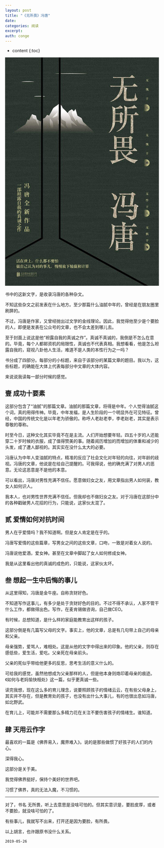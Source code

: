 ```yaml
---
layout: post
title: "《无所畏》冯唐"
date:
categories: 阅读
excerpt:
auth: conge
---
```

* content
{:toc}

![ ](/assets/images/阅读/118382-f4a3b8f9a1c9752c.png)

书中的这新文字，是收录冯唐的各种杂文。

不知这些杂文之前发表在什么地方。至少那篇什么油腻中年的，曾经是在朋友圈里刷屏的。

不过，冯唐是作家，又曾经抛出过文学的金线理论。因此，我觉得他至少是个要脸的人，即便是发表在公众号的文章，也不会太差到哪儿去。

至于封面上说这是他“袒露自我的真诚之作”。真诚不真诚的，我倒是不怎么在意的。毕竟，每个人都邮资机的局限性，真诚也不代表真相。我想看看，他是怎么袒露自我的，窥视八卦他人生活，难道不是人类的本性行为之一吗？

书分成了四部分。每部分的小标题，来自于该部分的某篇文章的题目。我以为，这些标题，的确能在大体上代表每部分中文章的大体内容。

来说说我读每一部分时候的感觉。

## 壹 成功十要素

这部分包含了“油腻"的那篇文章。油腻的那篇文章，将得是中年。个人觉得油腻这个词，真的用得传神。毕竟，中年发福，是人生阶段的一个明显外在可见特征。曾经，中国的传统文化是以年老为骄傲的。称呼人老赵老李，李老赵老，其实是表示尊敬的尊称。

时至今日，这种文化其实毕竟不在是主流。人们开始想要年轻。四五十岁的人还能穿二十岁时候的衣服，成了值得赞美的事。随着阅历增加的而增加的体重和减少的头发，成了遭人鄙视的。其实实在没什么太大的必要。

冯唐认为中年人变油腻的特点，精准的反应了社会文化对年轻的向往，对年龄的歧视。冯唐的文章，他说是在给自己提醒的。可我得说，他的确充满了对男人的恶意。无论这恶意是不是他的本意。

可以看出，冯唐对男性充满不信任。愿意做妇女之友，用文章指出男人如何装，教女人如何识人。

我本人，也对男性世界充满不信任。但我却也不做妇女之友。对于冯唐在这部分中的各种戳破男人花招的行为，只能说，这家伙太混了。

## 贰 爱情如何对抗时间

男人在乎爱情吗？我不知道啊。但是女人肯定是在乎的。

冯唐写爱情的这些篇章，写男女之间的这些文章，口吻，一致是对着女人说的。

冯唐说他爱酒，爱女神。甚至在文章中脚起了女人如何修成女神。

我是从这里看出他的真诚的成色的，只能说，这家伙太坏。


## 叁 想起一生中后悔的事儿

从这里得知，冯唐是金牛座。自称贪财好色。

不知道写作这事儿，有多少是处于贪财好色的目的。不过不得不承认，人家不管干什么工作，都做得出色。写作，在麦肯锡做咨询，自己做CEO。

有时候，总想知道，是什么样的家庭能教育出这样的孩子。

这部分倒是有几篇写父母的文字。事实上，他的文章，总是有几句带上自己的母亲和父亲。

母亲强势，爱骂人，难相处。这是从他的文字中得出来的印象。他的父亲，则存在感低些，爱生活，爱吃。父亲死在母亲前头。

父亲的死似乎带给他更多的反思，思考生活的意义什么的。

可给我的感觉，虽然他想成为父亲那样的人，但是他本身则烙印着母亲的痕迹。《如何与老妈愉快相处》这一篇，似乎更真诚一些。

读完我想，现在这么多的育儿理念，说要照顾孩子的情绪云云，在有些父母身上，其实并不存在，但是教育处的孩子，也没有出什么大事儿，有的也很出息如冯唐，如北野武。

在育儿上，可能并不需要那么多精力花在关注不要伤害孩子的情绪生。谁知道。

## 肆 天用云作字

最喜欢的一篇是《佛界易入，魔界难入》。说的是那些做惯了好孩子的人们的内心。

深得我心。

这部分是关于美。

我觉得佛界挺好，保持个美好的世界吧。

习惯了佛界，真的无法入魔，不习惯的。

----

对了，书名 无所畏，听上去意思是没啥可怕的。但其实意识是，要脸皮厚，或者不要脸，就没啥可怕的了。

有些事儿，我就写不出来，打开还是因为要脸，有所畏。

以上胡言，也许跟原书没什么关系。

```
2019-05-26
```
